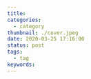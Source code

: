 ```yaml
---
title: 
categories:
  - category
thumbnail: ./cover.jpeg
date: 2020-03-25 17:16:00
status: post
tags:
  - tag
keywords:
---
```

